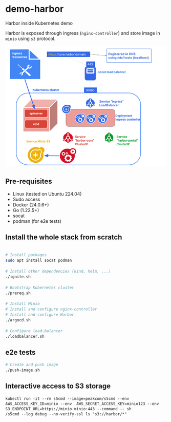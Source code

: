 # demo-harbor

Harbor inside Kubernetes demo

Harbor is exposed through ingress (`nginx-controller`) and store image in `minio` using `s3` protocol.

![Harbor demo architecture](demo-harbor.png)

## Pre-requisites

- Linux (tested on Ubuntu 224.04)
- Sudo access
- Docker (24.0.6+)
- Go (1.22.5+)
- socat
- podman (for e2e tests)

## Install the whole stack from scratch

```bash

# Install packages
sudo apt install socat podman

# Install other dependencies (kind, helm, ...)
./ignite.sh

# Bootstrap Kubernetes cluster
./prereq.sh

# Install Minio
# Install and configure nginx-controller
# Install and configure Harbor
./argocd.sh

# Configure load-balancer
./loadbalancer.sh

```


## e2e tests

```bash
# Create and push image
./push-image.sh
```

## Interactive access to S3 storage

```shell
kubectl run -it --rm s5cmd --image=peakcom/s5cmd --env AWS_ACCESS_KEY_ID=minio --env  AWS_SECRET_ACCESS_KEY=minio123 --env S3_ENDPOINT_URL=https://minio.minio:443 --command -- sh
/s5cmd --log debug --no-verify-ssl ls "s3://harbor/*"
```
